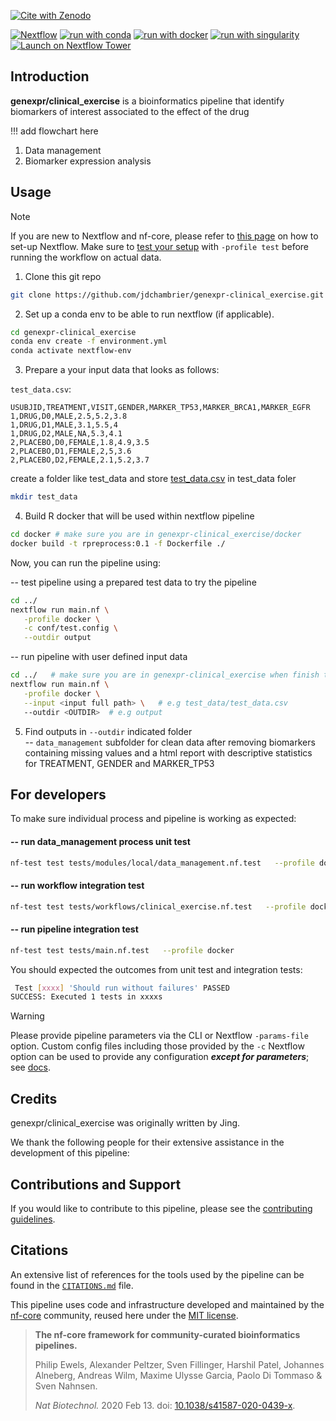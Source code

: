 [![Cite with Zenodo](http://img.shields.io/badge/DOI-10.5281/zenodo.XXXXXXX-1073c8?labelColor=000000)](https://doi.org/10.5281/zenodo.XXXXXXX)

[![Nextflow](https://img.shields.io/badge/nextflow%20DSL2-%E2%89%A523.04.0-23aa62.svg)](https://www.nextflow.io/)
[![run with conda](http://img.shields.io/badge/run%20with-conda-3EB049?labelColor=000000&logo=anaconda)](https://docs.conda.io/en/latest/)
[![run with docker](https://img.shields.io/badge/run%20with-docker-0db7ed?labelColor=000000&logo=docker)](https://www.docker.com/)
[![run with singularity](https://img.shields.io/badge/run%20with-singularity-1d355c.svg?labelColor=000000)](https://sylabs.io/docs/)
[![Launch on Nextflow Tower](https://img.shields.io/badge/Launch%20%F0%9F%9A%80-Nextflow%20Tower-%234256e7)](https://tower.nf/launch?pipeline=https://github.com/genexpr/clinical_exercise)

## Introduction

**genexpr/clinical_exercise** is a bioinformatics pipeline that identify biomarkers of interest associated to the effect of the drug

!!! add flowchart here

1. Data management 
2. Biomarker expression analysis 

## Usage

> [!NOTE]
> If you are new to Nextflow and nf-core, please refer to [this page](https://nf-co.re/docs/usage/installation) on how to set-up Nextflow. Make sure to [test your setup](https://nf-co.re/docs/usage/introduction#how-to-run-a-pipeline) with `-profile test` before running the workflow on actual data.

1. Clone this git repo 
```bash
git clone https://github.com/jdchambrier/genexpr-clinical_exercise.git
```

2. Set up a conda env to be able to run nextflow (if applicable). 
```bash
cd genexpr-clinical_exercise
conda env create -f environment.yml
conda activate nextflow-env 
```

3. Prepare a your input data that looks as follows:

`test_data.csv`:

```csv
USUBJID,TREATMENT,VISIT,GENDER,MARKER_TP53,MARKER_BRCA1,MARKER_EGFR
1,DRUG,D0,MALE,2.5,5.2,3.8
1,DRUG,D1,MALE,3.1,5.5,4
1,DRUG,D2,MALE,NA,5.3,4.1
2,PLACEBO,D0,FEMALE,1.8,4.9,3.5
2,PLACEBO,D1,FEMALE,2,5,3.6
2,PLACEBO,D2,FEMALE,2.1,5.2,3.7
```   

create a folder like test_data and store [test_data.csv](https://github.com/user-attachments/files/21452788/test_data.csv) in test_data foler   
```bash
mkdir test_data
```


4. Build R docker that will be used within nextflow pipeline

```bash
cd docker # make sure you are in genexpr-clinical_exercise/docker
docker build -t rpreprocess:0.1 -f Dockerfile ./
```

Now, you can run the pipeline using:      

-- test pipeline using a prepared test data to try the pipeline       

```bash
cd ../ 
nextflow run main.nf \
   -profile docker \
   -c conf/test.config \
   --outdir output
```      
        
-- run pipeline with user defined input data     
```bash
cd ../   # make sure you are in genexpr-clinical_exercise when finish this command
nextflow run main.nf \
   -profile docker \
   --input <input full path> \   # e.g test_data/test_data.csv
   --outdir <OUTDIR>  # e.g output
```

5. Find outputs in ```--outdir``` indicated folder     
-- ```data_management``` subfolder for clean data after removing biomarkers containing missing values and a html report with descriptive statistics for TREATMENT, GENDER and MARKER_TP53



## For developers     

To make sure individual process and pipeline is working as expected:    
#### -- run data_management process unit test
```bash
nf-test test tests/modules/local/data_management.nf.test   --profile docker
```

#### -- run workflow integration test
```bash
nf-test test tests/workflows/clinical_exercise.nf.test   --profile docker
```

#### -- run pipeline integration test
```bash
nf-test test tests/main.nf.test   --profile docker
```     

You should expected the outcomes from unit test and integration tests:
```bash
 Test [xxxx] 'Should run without failures' PASSED
SUCCESS: Executed 1 tests in xxxxs
```



> [!WARNING]
> Please provide pipeline parameters via the CLI or Nextflow `-params-file` option. Custom config files including those provided by the `-c` Nextflow option can be used to provide any configuration _**except for parameters**_;
> see [docs](https://nf-co.re/usage/configuration#custom-configuration-files).

## Credits

genexpr/clinical_exercise was originally written by Jing.

We thank the following people for their extensive assistance in the development of this pipeline:



## Contributions and Support

If you would like to contribute to this pipeline, please see the [contributing guidelines](.github/CONTRIBUTING.md).

## Citations


An extensive list of references for the tools used by the pipeline can be found in the [`CITATIONS.md`](CITATIONS.md) file.

This pipeline uses code and infrastructure developed and maintained by the [nf-core](https://nf-co.re) community, reused here under the [MIT license](https://github.com/nf-core/tools/blob/master/LICENSE).

> **The nf-core framework for community-curated bioinformatics pipelines.**
>
> Philip Ewels, Alexander Peltzer, Sven Fillinger, Harshil Patel, Johannes Alneberg, Andreas Wilm, Maxime Ulysse Garcia, Paolo Di Tommaso & Sven Nahnsen.
>
> _Nat Biotechnol._ 2020 Feb 13. doi: [10.1038/s41587-020-0439-x](https://dx.doi.org/10.1038/s41587-020-0439-x).
